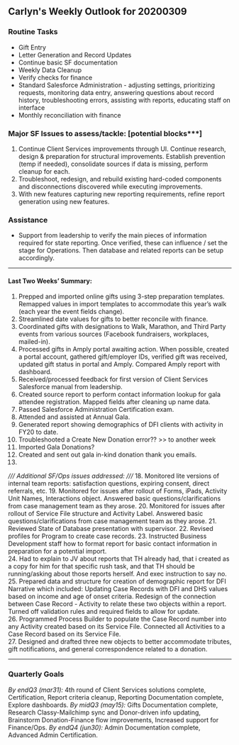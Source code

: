 ## Carlyn's Weekly Outlook for 20200309
### Routine Tasks
* Gift Entry
* Letter Generation and Record Updates
* Continue basic SF documentation
* Weekly Data Cleanup
* Verify checks for finance
* Standard Salesforce Administration - adjusting settings, prioritizing requests, monitoring data entry, answering questions about record history, troubleshooting errors, assisting with reports, educating staff on interface
* Monthly reconciliation with finance

### Major SF Issues to assess/tackle: [potential blocks***]
1. Continue Client Services improvements through UI.  Continue research, design & preparation for structural improvements.  Establish prevention (temp if needed), consolidate sources if data is missing, perform cleanup for each.
2. Troubleshoot, redesign, and rebuild existing hard-coded components and disconnections discovered while executing improvements.
3. With new features capturing new reporting requirements, refine report generation using new features.

### Assistance
* Support from leadership to verify the main pieces of information required for state reporting.  Once verified, these can influence / set the stage for Operations.  Then database and related reports can be setup accordingly.

- - - -
#### Last Two Weeks’ Summary:
1. Prepped and imported online gifts using 3-step preparation templates.  Remapped values in import templates to accommodate this year’s walk (each year the event fields change).  
2. Streamlined date values for gifts to better reconcile with finance.  
3. Coordinated gifts with designations to Walk, Marathon, and Third Party events from various sources (Facebook fundraisers, workplaces, mailed-in).
4. Processed gifts in Amply portal awaiting action.  When possible, created a portal account, gathered gift/employer IDs, verified gift was received, updated gift status in portal and Amply.  Compared Amply report with dashboard.
5. Received/processed feedback for first version of Client Services Salesforce manual from leadership. 
6. Created source report to perform contact information lookup for gala attendee registration.  Mapped fields after cleaning up name data.  
7. Passed Salesforce Administration Certification exam.  
8. Attended and assisted at Annual Gala. 
9. Generated report showing demographics of DFI clients with activity in FY20 to date.  
10. Troubleshooted a Create New Donation error?? >> to another week
11. Imported Gala Donations?
12. Created and sent out gala in-kind donation thank you emails.  
13. 




*/// Additional SF/Ops issues addressed: ///*
18. Monitored lite versions of internal team reports: satisfaction questions, expiring consent, direct referrals, etc.
19. Monitored for issues after rollout of Forms, iPads, Activity Unit Names, Interactions object.  Answered basic questions/clarifications from case management team as they arose.
20. Monitored for issues after rollout of Service File structure and Activity Label.  Answered basic questions/clarifications from case management team as they arose.
21. Reviewed State of Database presentation with supervisor.
22. Revised profiles for Program to create case records.
23. Instructed Business Development staff how to format report for basic contact information in preparation for a potential import.  
24. Had to explain to JV about reports that TH already had, that i created as a copy for him for that specific rush task, and that TH should be running/asking about those reports herself.  And exec instruction to say no.  
25. Prepared data and structure for creation of demographic report for DFI Narrative which included: Updating Case Records with DFI and DHS values based on income and age of onset criteria.  Redesign of the connection between Case Record - Activity to relate these two objects within a report.  Turned off validation rules and required fields to allow for update.  
26. Programmed Process Builder to populate the Case Record number into any Activity created based on its Service File.  Connected all Activities to a Case Record based on its Service File.  
27. Designed and drafted three new objects to better accommodate tributes,  gift notifications, and general correspondence related to a donation.  

- - - -
### Quarterly Goals
*By endQ3 (mar31):* 4th round of Client Services solutions complete, Certification, Report criteria cleanup, Reporting Documentation complete, Explore dashboards.
*By midQ3 (may15):* Gifts Documentation complete, Research Classy-Mailchimp sync and Donor-driven info updating, Brainstorm Donation-Finance flow improvements, Increased support for Finance/Ops.
*By endQ4 (jun30):* Admin Documentation complete, Advanced Admin Certification.
